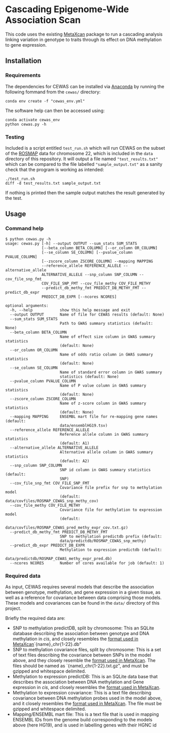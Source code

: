 # Cascading Epigenome-Wide Association Scan
This code uses the existing [MetaXcan](https://github.com/hakyimlab/MetaXcan) package to run a cascading analysis linking variation in genotype to traits through its effect on DNA methylation to gene expression.
## Installation
### Requirements
The dependencies for CEWAS can be installed via [Anaconda](https://www.anaconda.com/products/individual) by running the following fommand from the `cewas/` directory:
```
conda env create -f "cewas_env.yml"
```
The software help can then be accessed using:
```
conda activate cewas_env
python cewas.py -h
```
### Testing
Included is a script entitled `test_run.sh` which will run CEWAS on the subset of the [ROSMAP](https://adknowledgeportal.synapse.org/Explore/Studies?Study=syn3219045) data for chromosome 22, which is included in the `data` directory of this repository. It will output a file named `"test_results.txt"` which can be compared to the file labelled `"sample_output.txt"` as a sanity check that the program is working as intended:

```
./test_run.sh
diff -d test_results.txt sample_output.txt
```
If nothing is printed then the sample output matches the result generated by the test.

## Usage
### Command help
```
$ python cewas.py -h
usage: cewas.py [-h] --output OUTPUT --sum_stats SUM_STATS
                [--beta_column BETA_COLUMN] [--or_column OR_COLUMN]
                [--se_column SE_COLUMN] [--pvalue_column PVALUE_COLUMN]
                [--zscore_column ZSCORE_COLUMN] --mapping MAPPING
                --reference_allele REFERENCE_ALLELE --alternative_allele
                ALTERNATIVE_ALLELE --snp_column SNP_COLUMN --cov_file_snp_fmt
                COV_FILE_SNP_FMT --cov_file_methy COV_FILE_METHY
                --predict_db_methy_fmt PREDICT_DB_METHY_FMT --predict_db_expr
                PREDICT_DB_EXPR [--ncores NCORES]

optional arguments:
  -h, --help            show this help message and exit
  --output OUTPUT       Name of file for CEWAS results (default: None)
  --sum_stats SUM_STATS
                        Path to GWAS summary statistics (default: None)
  --beta_column BETA_COLUMN
                        Name of effect size column in GWAS summary statistics
                        (default: None)
  --or_column OR_COLUMN
                        Name of odds ratio column in GWAS summary statistics
                        (default: None)
  --se_column SE_COLUMN
                        Name of standard error column in GWAS summary
                        statistics (default: None)
  --pvalue_column PVALUE_COLUMN
                        Name of P value column in GWAS summary statistics
                        (default: None)
  --zscore_column ZSCORE_COLUMN
                        Name of z-score column in GWAS summary statistics
                        (default: None)
  --mapping MAPPING     ENSEMBL mart file for re-mapping gene names (default:
                        data/ensemblHG19.tsv)
  --reference_allele REFERENCE_ALLELE
                        Reference allele column in GWAS summary statistics
                        (default: A1)
  --alternative_allele ALTERNATIVE_ALLELE
                        Alternative allele column in GWAS summary statistics
                        (default: A2)
  --snp_column SNP_COLUMN
                        SNP id column in GWAS summary statistics (default:
                        SNP)
  --cov_file_snp_fmt COV_FILE_SNP_FMT
                        Covariance file prefix for snp to methylation model
                        (default: data/covfiles/ROSMAP_CEWAS_snp_methy_cov)
  --cov_file_methy COV_FILE_METHY
                        Covariance file for methylation to expression model
                        (default:
                        data/covfiles/ROSMAP_CEWAS_pred_methy_expr_cov.txt.gz)
  --predict_db_methy_fmt PREDICT_DB_METHY_FMT
                        SNP to methylation predictdb prefix (default:
                        data/predictdb/ROSMAP_CEWAS_snp_methy)
  --predict_db_expr PREDICT_DB_EXPR
                        Methylation to expression predictdb (default:
                        data/predictdb/ROSMAP_CEWAS_methy_expr_pred.db)
  --ncores NCORES       Number of cores available for job (default: 1)
```
### Required data
As input, CEWAS requires several models that describe the association between genotype, methylation, and gene expression in a given tissue, as well as a reference for covariance between data comprising those models. These models and covariances can be found in the `data/` directory of this project.

Briefly the required data are:
* SNP to methylation predictDB, split by chromosome: This an SQLite database describing the association between genotype and DNA methylation in *cis*, and closely resembles the [format used in MetaXcan](https://github.com/hakyimlab/MetaXcan/wiki/Command-Line-Reference#spredixcanpy)`{name}_chr{1-22}.db"
* SNP to methylation covariance files, split by chromosome: This is a set of text files describing the covariance between SNPs in the model above, and they closely resemble the [format used in MetaXcan](https://github.com/hakyimlab/MetaXcan/wiki/Command-Line-Reference#spredixcanpy). The files should be named as `{name}_chr{1-22}.txt.gz", and must be gzipped and whitespace delimited.
* Methylation to expression predictDB: This is an SQLite data base that describes the association between DNA methylation and Gene expression in *cis*, and closely resembles the [format used in MetaXcan](https://github.com/hakyimlab/MetaXcan/wiki/Command-Line-Reference#spredixcanpy).
* Methylation to expression covariance: This is a text file describing covariance between DNA methylation probes used in the model above, and it closely resembles the [format used in MetaXcan](https://github.com/hakyimlab/MetaXcan/wiki/Command-Line-Reference#spredixcanpy). The file must be gzipped and whitespace delimited.
* Mapping/ENSEMBL mart file: This is a text file that is used in mapping ENSEMBL IDs from the genome build corresponding to the models above (here HG19), and is used in labelling genes with their HGNC id


